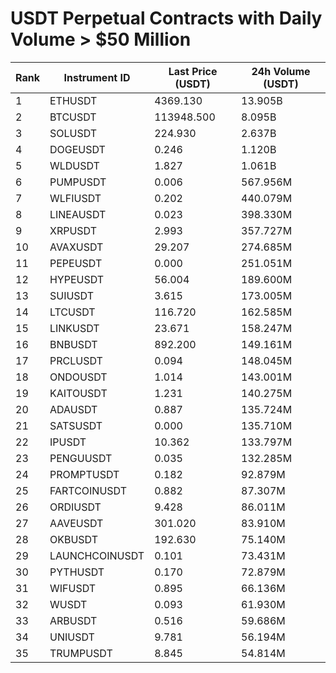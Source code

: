 # USDT Perpetual Contracts with Daily Volume > $50 Million

| Rank | Instrument ID | Last Price (USDT) | 24h Volume (USDT) |
|------|---------------|-------------------|-------------------|
| 1 | ETHUSDT | 4369.130 | 13.905B |
| 2 | BTCUSDT | 113948.500 | 8.095B |
| 3 | SOLUSDT | 224.930 | 2.637B |
| 4 | DOGEUSDT | 0.246 | 1.120B |
| 5 | WLDUSDT | 1.827 | 1.061B |
| 6 | PUMPUSDT | 0.006 | 567.956M |
| 7 | WLFIUSDT | 0.202 | 440.079M |
| 8 | LINEAUSDT | 0.023 | 398.330M |
| 9 | XRPUSDT | 2.993 | 357.727M |
| 10 | AVAXUSDT | 29.207 | 274.685M |
| 11 | PEPEUSDT | 0.000 | 251.051M |
| 12 | HYPEUSDT | 56.004 | 189.600M |
| 13 | SUIUSDT | 3.615 | 173.005M |
| 14 | LTCUSDT | 116.720 | 162.585M |
| 15 | LINKUSDT | 23.671 | 158.247M |
| 16 | BNBUSDT | 892.200 | 149.161M |
| 17 | PRCLUSDT | 0.094 | 148.045M |
| 18 | ONDOUSDT | 1.014 | 143.001M |
| 19 | KAITOUSDT | 1.231 | 140.275M |
| 20 | ADAUSDT | 0.887 | 135.724M |
| 21 | SATSUSDT | 0.000 | 135.710M |
| 22 | IPUSDT | 10.362 | 133.797M |
| 23 | PENGUUSDT | 0.035 | 132.285M |
| 24 | PROMPTUSDT | 0.182 | 92.879M |
| 25 | FARTCOINUSDT | 0.882 | 87.307M |
| 26 | ORDIUSDT | 9.428 | 86.011M |
| 27 | AAVEUSDT | 301.020 | 83.910M |
| 28 | OKBUSDT | 192.630 | 75.140M |
| 29 | LAUNCHCOINUSDT | 0.101 | 73.431M |
| 30 | PYTHUSDT | 0.170 | 72.879M |
| 31 | WIFUSDT | 0.895 | 66.136M |
| 32 | WUSDT | 0.093 | 61.930M |
| 33 | ARBUSDT | 0.516 | 59.686M |
| 34 | UNIUSDT | 9.781 | 56.194M |
| 35 | TRUMPUSDT | 8.845 | 54.814M |
